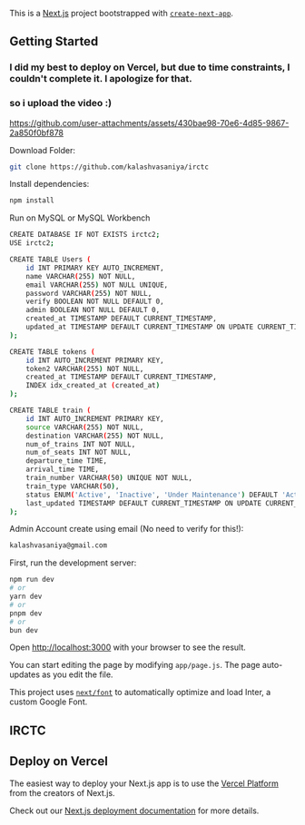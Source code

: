 This is a [Next.js](https://nextjs.org/) project bootstrapped with [`create-next-app`](https://github.com/vercel/next.js/tree/canary/packages/create-next-app).

## Getting Started
### I did my best to deploy on Vercel, but due to time constraints, I couldn't complete it. I apologize for that.
### so i upload the video :)


https://github.com/user-attachments/assets/430bae98-70e6-4d85-9867-2a850f0bf878


Download Folder: 

```bash
git clone https://github.com/kalashvasaniya/irctc
```

Install dependencies: 

```bash
npm install
```

Run on MySQL or MySQL Workbench

```bash
CREATE DATABASE IF NOT EXISTS irctc2;
USE irctc2;

CREATE TABLE Users (
    id INT PRIMARY KEY AUTO_INCREMENT,
    name VARCHAR(255) NOT NULL,
    email VARCHAR(255) NOT NULL UNIQUE,
    password VARCHAR(255) NOT NULL,
    verify BOOLEAN NOT NULL DEFAULT 0,
    admin BOOLEAN NOT NULL DEFAULT 0,
    created_at TIMESTAMP DEFAULT CURRENT_TIMESTAMP,
    updated_at TIMESTAMP DEFAULT CURRENT_TIMESTAMP ON UPDATE CURRENT_TIMESTAMP
);

CREATE TABLE tokens (
    id INT AUTO_INCREMENT PRIMARY KEY,
    token2 VARCHAR(255) NOT NULL,
    created_at TIMESTAMP DEFAULT CURRENT_TIMESTAMP,
    INDEX idx_created_at (created_at)
);

CREATE TABLE train (
    id INT AUTO_INCREMENT PRIMARY KEY,
    source VARCHAR(255) NOT NULL,
    destination VARCHAR(255) NOT NULL,
    num_of_trains INT NOT NULL,
    num_of_seats INT NOT NULL,
    departure_time TIME,
    arrival_time TIME,
    train_number VARCHAR(50) UNIQUE NOT NULL,
    train_type VARCHAR(50),
    status ENUM('Active', 'Inactive', 'Under Maintenance') DEFAULT 'Active',
    last_updated TIMESTAMP DEFAULT CURRENT_TIMESTAMP ON UPDATE CURRENT_TIMESTAMP
);
```

Admin Account create using email (No need to verify for this!):

```bash
kalashvasaniya@gmail.com
```

First, run the development server:

```bash
npm run dev
# or
yarn dev
# or
pnpm dev
# or
bun dev
```

Open [http://localhost:3000](http://localhost:3000) with your browser to see the result.

You can start editing the page by modifying `app/page.js`. The page auto-updates as you edit the file.

This project uses [`next/font`](https://nextjs.org/docs/basic-features/font-optimization) to automatically optimize and load Inter, a custom Google Font.

## IRCTC



## Deploy on Vercel

The easiest way to deploy your Next.js app is to use the [Vercel Platform](https://vercel.com/new?utm_medium=default-template&filter=next.js&utm_source=create-next-app&utm_campaign=create-next-app-readme) from the creators of Next.js.

Check out our [Next.js deployment documentation](https://nextjs.org/docs/deployment) for more details.
